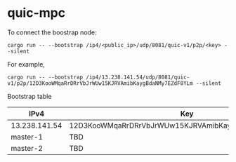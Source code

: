 # quic-mpc

To connect the boostrap node:

```
cargo run -- --bootstrap /ip4/<public_ip>/udp/8081/quic-v1/p2p/<key> --silent
```

For example,

```
cargo run -- --bootstrap /ip4/13.238.141.54/udp/8081/quic-v1/p2p/12D3KooWMqaRrDRrVbJrWUw15KJRVAmibKaygBdaNMy7EZdF8YLm --silent
```

Bootstrap table

| IPv4          | Key                                                  |
| ------------- | ---------------------------------------------------- |
| 13.238.141.54 | 12D3KooWMqaRrDRrVbJrWUw15KJRVAmibKaygBdaNMy7EZdF8YLm |
| master-1      | TBD                                                  |
| master-2      | TBD                                                  |
